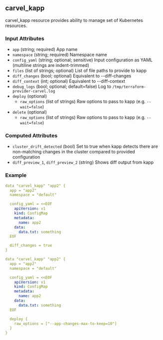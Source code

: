 ## carvel_kapp

carvel_kapp resource provides ability to manage set of Kubernetes resources.

### Input Attributes

- `app` (string; required) App name
- `namespace` (string; required) Namespace name
- `config_yaml` (string; optional; sensitive) Input configuration as YAML (multiline strings are indent-trimmed)
- `files` (list of strings; optional) List of file paths to provide to kapp
- `diff_changes` (bool; optional) Equivalent to --diff-changes
- `diff_context` (int; optional) Equivalent to --diff-context
- `debug_logs` (bool; optional; default=false) Log to `/tmp/terraform-provider-carvel.log`
- `deploy` (optional)
  - `raw_options` (list of strings) Raw options to pass to kapp (e.g. `--wait=false`)
- `delete` (optional)
  - `raw_options` (list of strings) Raw options to pass to kapp (e.g. `--wait=false`)

### Computed Attributes

- `cluster_drift_detected` (bool) Set to true when kapp detects there are non-matching changes in the cluster compared to provided configuration
- `diff_preview_1`, `diff_preview_2` (string) Shows diff output from kapp

### Example

```yaml
data "carvel_kapp" "app2" {
  app = "app2"
  namespace = "default"

  config_yaml = <<EOF
    apiVersion: v1
    kind: ConfigMap
    metadata:
      name: app2
    data:
      data.txt: something
  EOF

  diff_changes = true
}
```

```yaml
data "carvel_kapp" "app2" {
  app = "app2"
  namespace = "default"

  config_yaml = <<EOF
    apiVersion: v1
    kind: ConfigMap
    metadata:
      name: app2
    data:
      data.txt: something
  EOF

  deploy {
    raw_options = ["--app-changes-max-to-keep=10"]
  }
}
```
